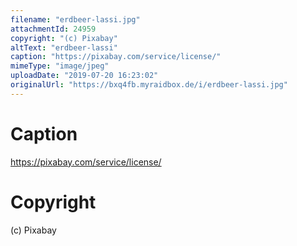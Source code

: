 ```yaml
---
filename: "erdbeer-lassi.jpg"
attachmentId: 24959
copyright: "(c) Pixabay"
altText: "erdbeer-lassi"
caption: "https://pixabay.com/service/license/"
mimeType: "image/jpeg"
uploadDate: "2019-07-20 16:23:02"
originalUrl: "https://bxq4fb.myraidbox.de/i/erdbeer-lassi.jpg"
---
```


# Caption

https://pixabay.com/service/license/

# Copyright

(c) Pixabay

